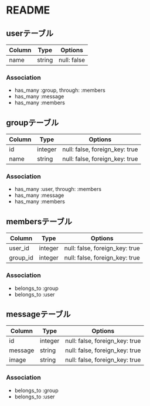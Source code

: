 # README

## userテーブル
|Column|Type|Options|
|------|----|-------|
|name|string|null: false|

### Association
- has_many :group, through: :members
- has_many :message
- has_many :members

## groupテーブル
|Column|Type|Options|
|------|----|-------|
|id|integer|null: false, foreign_key: true|
|name|string|null: false, foreign_key: true|

### Association
- has_many :user, through: :members
- has_many :message
- has_many :members

## membersテーブル
|Column|Type|Options|
|------|----|-------|
|user_id|integer|null: false, foreign_key: true|
|group_id|integer|null: false, foreign_key: true|

### Association
- belongs_to :group
- belongs_to :user

## messageテーブル
|Column|Type|Options|
|------|----|-------|
|id|integer|null: false, foreign_key: true|
|message|string|null: false, foreign_key: true|
|image|string|null: false, foreign_key: true|

### Association
- belongs_to :group
- belongs_to :user
